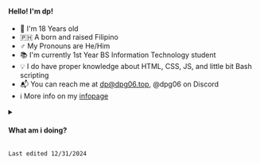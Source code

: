 #### Hello! I'm dp!
- 🧒 I'm 18 Years old
- 🇵🇭 A born and raised Filipino
- ♂️ My Pronouns are He/Him
- 📚 I'm currently 1st Year BS Information Technology student
- 💡 I do have proper knowledge about HTML, CSS, JS, and little bit Bash scripting
- 📬 You can reach me at [dp@dpg06.top](mailto:dp@dpg06.top), @dpg06 on Discord
- ℹ️ More info on my [infopage](https://dpg06.top/info)

<details>
<summary>
  
#### What am i doing?
  
</summary>

| Spotify | Discord | Last.fm |
|---|---|---|
| [![spotify-github-profile](https://spotify-github-profile.vercel.app/api/view?uid=4pgnmusppq9geb9sapnv1tkp1&cover_image=true&theme=default&show_offline=true&background_color=121212&interchange=true&bar_color=53b14f&bar_color_cover=false)](https://github.com/kittinan/spotify-github-profile) | [![Discord Presence](https://lanyard.cnrad.dev/api/495543164829040651)](https://discord.com/users/495543164829040651) | [![My Last.fm](https://lastfm-recently-played.vercel.app/api?user=dpG06)](https://www.last.fm/user/dpG06) |

</details>

``Last edited 12/31/2024``
